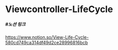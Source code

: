 Viewcontroller-LifeCycle
=========================

##### #노션 링크

https://www.notion.so/View-Life-Cycle-580cd749ca314df49d2ce28996816bcb